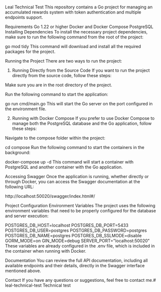 Leal Technical Test
This repository contains a Go project for managing an accumulated rewards system with token authentication and multiple endpoints support.

Requirements
Go 1.22 or higher
Docker and Docker Compose
PostgreSQL
Installing Dependencies
To install the necessary project dependencies, make sure to run the following command from the root of the project:

go mod tidy
This command will download and install all the required packages for the project.

Running the Project
There are two ways to run the project:

1. Running Directly from the Source Code
If you want to run the project directly from the source code, follow these steps:

Make sure you are in the root directory of the project.

Run the following command to start the application:

go run cmd/main.go
This will start the Go server on the port configured in the environment file.

2. Running with Docker Compose
If you prefer to use Docker Compose to manage both the PostgreSQL database and the Go application, follow these steps:

Navigate to the compose folder within the project:

cd compose
Run the following command to start the containers in the background:

docker-compose up -d
This command will start a container with PostgreSQL and another container with the Go application.

Accessing Swagger
Once the application is running, whether directly or through Docker, you can access the Swagger documentation at the following URL:

http://localhost:50020/swagger/index.html#/

Project Configuration
Environment Variables
The project uses the following environment variables that need to be properly configured for the database and server execution:

POSTGRES_DB_HOST=localhost
POSTGRES_DB_PORT=5433
POSTGRES_DB_USER=postgres
POSTGRES_DB_PASSWORD=postgres
POSTGRES_DB_NAME=postgres
POSTGRES_DB_SSLMODE=disable
GORM_MODE=on
GIN_MODE=debug
SERVER_PORT="localhost:50020"
These variables are already configured in the .env file, which is included in the container when running with Docker.

Documentation
You can review the full API documentation, including all available endpoints and their details, directly in the Swagger interface mentioned above.

Contact
If you have any questions or suggestions, feel free to contact me.# leal-technical-test
Technical test
